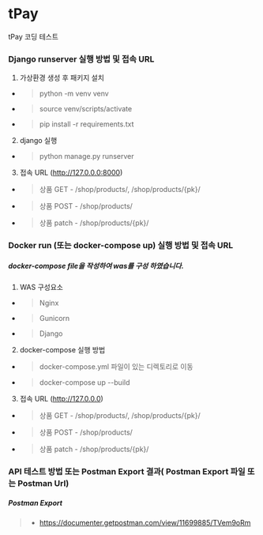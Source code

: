 # tPay
tPay 코딩 테스트


### Django runserver 실행 방법 및 접속 URL

1. 가상환경 생성 후 패키지 설치
- > python -m venv venv
- > source venv/scripts/activate
- > pip install -r requirements.txt 

2. django 실행
- > python manage.py runserver

3. 접속 URL (http://127.0.0.0:8000)
- > 상품 GET - /shop/products/, /shop/products/{pk}/
- > 상품 POST - /shop/products/
- > 상품 patch - /shop/products/{pk}/
 
### Docker run (또는 docker-compose up) 실행 방법 및 접속 URL
##### docker-compose file을 작성하여 was를 구성 하였습니다.

1. WAS 구성요소
- > Nginx
- > Gunicorn
- > Django

2. docker-compose 실행 방법
- > docker-compose.yml 파일이 있는 디렉토리로 이동
- > docker-compose up --build

3. 접속 URL (http://127.0.0.0)
- > 상품 GET - /shop/products/, /shop/products/{pk}/
- > 상품 POST - /shop/products/
- > 상품 patch - /shop/products/{pk}/

### API 테스트 방법 또는 Postman Export 결과( Postman Export 파일 또는 Postman Url)
##### Postman Export

> - https://documenter.getpostman.com/view/11699885/TVem9oRm 
